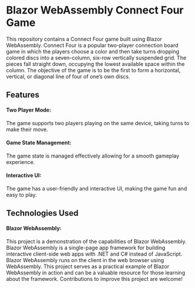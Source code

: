 # Blazor WebAssembly Connect Four Game
This repository contains a Connect Four game built using Blazor WebAssembly. Connect Four is a popular two-player connection board game in which the players choose a color and then take turns dropping colored discs into a seven-column, six-row vertically suspended grid. The pieces fall straight down, occupying the lowest available space within the column. The objective of the game is to be the first to form a horizontal, vertical, or diagonal line of four of one’s own discs.

## Features
#### Two Player Mode: 
The game supports two players playing on the same device, taking turns to make their move.
#### Game State Management: 
The game state is managed effectively allowing for a smooth gameplay experience.
#### Interactive UI: 
The game has a user-friendly and interactive UI, making the game fun and easy to play.
## Technologies Used
#### Blazor WebAssembly: 
This project is a demonstration of the capabilities of Blazor WebAssembly. Blazor WebAssembly is a single-page app framework for building interactive client-side web apps with .NET and C# instead of JavaScript. Blazor WebAssembly runs on the client in the web browser using WebAssembly.
This project serves as a practical example of Blazor WebAssembly in action and can be a valuable resource for those learning about the framework. Contributions to improve this project are welcome!
